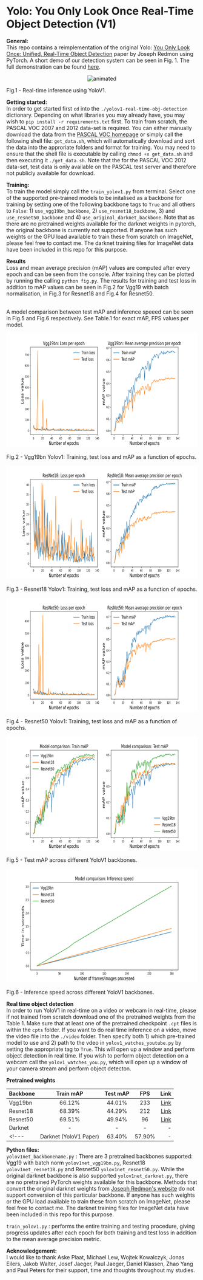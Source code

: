 # Yolo: You Only Look Once Real-Time Object Detection (V1)
 
**General:**
<br>
This repo contains a reimplementation of the original Yolo: [You Only Look Once: Unified, Real-Time Object Detection](https://arxiv.org/abs/1506.02640) paper by Joseph Redmon using PyTorch. A short demo of our detection system can be seen in Fig. 1. The full demonstration can be found [here](https://www.youtube.com/watch?v=Q30_ScFp8us). 
<p align="center">
  <img src="figs/yolov1_demo.gif" alt="animated" />
  <figcaption>Fig.1 - Real-time inference using YoloV1. </figcaption>
</p>

**Getting started:**
<br>
In order to get started first `cd` into the `./yolov1-real-time-obj-detection` dictionary. Depending on what libraries you may already have, you may wish to `pip install -r requirements.txt` first. To train from scratch, the PASCAL VOC 2007 and 2012 data-set is required. You can either manually download the data from the [PASCAL VOC homepage](http://host.robots.ox.ac.uk/pascal/VOC/) or simply call the following shell file: `get_data.sh`, which will automatically download and sort the data into the approriate folders and format for training. You may need to ensure that the shell file is executable by calling `chmod +x get_data.sh` and then executing it `./get_data.sh`. Note that the for the PASCAL VOC 2012 data-set, test data is only available on the PASCAL test server and therefore not publicly available for download. 

**Training:**
<br>
To train the model simply call the `train_yolov1.py` from terminal. Select one of the supported pre-trained models to be initalised as a backbone for training by setting one of the following backbone tags to `True` and all others to `False`: 1) `use_vgg19bn_backbone`, 2) `use_resnet18_backbone`, 3) and `use_resnet50_backbone` and 4) `use_original_darknet_backbone`. Note that as there are no pretrained weights available for the darknet weights in pytorch, the original backbone is currently not supported. If anyone has such weights or the GPU load available to train these from scratch on ImageNet, please feel free to contact me. The darknet training files for ImageNet data have been included in this repo for this purpose. 

**Results**
<br>
Loss and mean average precision (mAP) values are computed after every epoch and can be seen from the console. After training they can be plotted by running the calling `python fig.py`. The results for training and test loss in addition to mAP values can be seen in Fig.2 for Vgg19 with batch normalisation, in Fig.3 for Resnet18 and Fig.4 for Resnet50. 

<br>
A model comparison between test mAP and inference speeed can be seen in Fig.5 and Fig.6 respectively. See Table.1 for exact mAP, FPS values per model.

<p align="center">
  <img width="700" height="300" src=/figs/vgg19bn_loss_map.png?raw=true "Training Environment">
	<figcaption>Fig.2 - Vgg19bn Yolov1: Training, test loss and mAP as a function of epochs.</figcaption>
</p>


<p align="center">
  <img width="700" height="300" src=/figs/resnet18_loss_map.png?raw=true "Training Environment">
	<figcaption>Fig.3 - Resnet18 Yolov1: Training, test loss and mAP as a function of epochs.</figcaption>
</p>

<p align="center">
  <img width="700" height="300" src=/figs/resnet50_loss_map.png?raw=true "Training Environment">
	<figcaption>Fig.4 - Resnet50 Yolov1: Training, test loss and mAP as a function of epochs.</figcaption>
</p>


<p align="center">
  <img width="700" height="300" src=/figs/model_comparison_map.png?raw=true "Training Environment">
	<figcaption>Fig.5 - Test mAP across different YoloV1 backbones.</figcaption>
</p>


<p align="center">
  <img width="700" height="300" src=/figs/model_comparison_inference_speed.png?raw=true "Training Environment">
	<figcaption>Fig.6 - Inference speed across different YoloV1 backbones.</figcaption>
</p>


**Real time object detection**
<br>
In order to run YoloV1 in real-time on a video or webcam in real-time, please if not trained from scratch download one of the pretrained weights from the Table 1. Make sure that at least one of the pretrained checkpoint `.cpt` files is within the `cpts` folder. If you want to do real time inference on a video, move the video file into the `./video` folder. Then specify both 1) which pre-trained model to use and 2) path to the vdeo in `yolov1_watches_youtube.py` by setting the appropriate tag to `True`. This will open up a window and perform object detection in real time. If you wish to perform object detection on a webcam call the `yolov1_watches_you.py`, which will open up a window of your camera stream and perform object detecton.

**Pretrained weights**
<br>

 Backbone      |    Train mAP   |    Test mAP   |      FPS      |     Link     |
| :---         |     :---:      |     :---:     |     :---:     |         ---: |
|    Vgg19bn   |     66.12%     |     44.01%    |      233      |   [Link]()   |
|    Resnet18  |     68.39%     |     44.29%    |      212      |   [Link]()   |
|    Resnet50  |     69.51%     |     49.94%    |       96      |   [Link]()   |
|    Darknet   |       -        |       -       |       -       |      -       |
<!---|    Darknet (YoloV1 Paper)     |       63.40%  |      57.90%       |       -       |--->

**Python files:**
<br>
`yolov1net_backbonename.py` : There are 3 pretrained backbones supported: Vgg19 with batch norm `yolov1net_vgg19bn.py`, Resnet18 `yolov1net_resnet18.py`
 and Resnet50 `yolov1net_resnet50.py`. While the original darknet backbone is also supported `yolov1net_darknet.py`, there are no pretrained PyTorch weights available for this backbone. Methods that convert the original darknet weights from [Joseph Redmon's website](https://pjreddie.com/darknet/imagenet/) do not support conversion of this particular backbone. If anyone has such weights or the GPU load available to train these from scratch on ImageNet, please feel free to contact me. The darknet training files for ImageNet data have been included in this repo for this purpose. 
 
`train_yolov1.py` : performs the entire training and testing procedure, giving progress updates after each epoch for both training and test loss in addition to the mean average precision metric. 

**Acknowledgement:**
<br>
I would like to thank Aske Plaat, Michael Lew, Wojtek Kowalczyk, Jonas Eilers, Jakob Walter, Josef Jaeger, Paul Jaeger, Daniel Klassen, Zhao Yang and Paul Peters for their support, time and thoughts throughout my studies.
